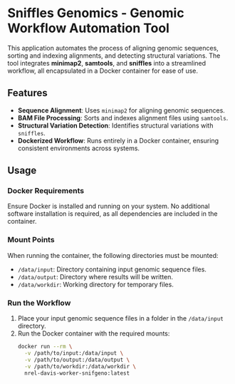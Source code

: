 # Sniffles Genomics - Genomic Workflow Automation Tool

This application automates the process of aligning genomic sequences, sorting and indexing alignments, and detecting structural variations. The tool integrates **minimap2**, **samtools**, and **sniffles** into a streamlined workflow, all encapsulated in a Docker container for ease of use.

## Features

- **Sequence Alignment**: Uses `minimap2` for aligning genomic sequences.
- **BAM File Processing**: Sorts and indexes alignment files using `samtools`.
- **Structural Variation Detection**: Identifies structural variations with `sniffles`.
- **Dockerized Workflow**: Runs entirely in a Docker container, ensuring consistent environments across systems.

## Usage

### Docker Requirements

Ensure Docker is installed and running on your system. No additional software installation is required, as all dependencies are included in the container.

### Mount Points

When running the container, the following directories must be mounted:

- `/data/input`: Directory containing input genomic sequence files.
- `/data/output`: Directory where results will be written.
- `/data/workdir`: Working directory for temporary files.

### Run the Workflow

1. Place your input genomic sequence files in a folder in the `/data/input` directory.
2. Run the Docker container with the required mounts:
   ```bash
   docker run --rm \
     -v /path/to/input:/data/input \
     -v /path/to/output:/data/output \
     -v /path/to/workdir:/data/workdir \
     nrel-davis-worker-snifgeno:latest
